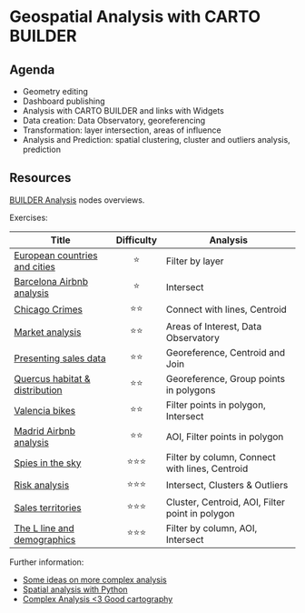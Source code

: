Geospatial Analysis with CARTO BUILDER
======================================

## Agenda

* Geometry editing
* Dashboard publishing
* Analysis with CARTO BUILDER and links with Widgets
* Data creation: Data Observatory, georeferencing
* Transformation: layer intersection, areas of influence
* Analysis and Prediction: spatial clustering, cluster and outliers analysis, prediction


## Resources

[BUILDER Analysis](https://docs.google.com/a/cartodb.com/document/d/1EmuckitxKQFw0vrmoMa0rGk5cCtAEZ_hUFSl0WF9QTQ/edit?usp=sharing) nodes overviews.

Exercises:

| Title                               |     Difficulty     | Analysis |
| ---                                 |        :--:        | ---      |
| [European countries and cities][1]  | :star:             | Filter by layer                                 |
| [Barcelona Airbnb analysis][12]     | :star:             | Intersect                                       |
| [Chicago Crimes][3]                 | :star::star:       | Connect with lines, Centroid                    |
| [Market analysis][4]                | :star::star:       | Areas of Interest, Data Observatory             |
| [Presenting sales data][7]          | :star::star:       | Georeference, Centroid and Join                 |
| [Quercus habitat & distribution][9] | :star::star:       | Georeference, Group points in polygons          |
| [Valencia bikes][10]                | :star::star:       | Filter points in polygon, Intersect             |
| [Madrid Airbnb analysis][11]        | :star::star:       | AOI, Filter points in polygon                   |
| [Spies in the sky][2]               | :star::star::star: | Filter by column, Connect with lines, Centroid  |
| [Risk analysis][5]                  | :star::star::star: | Intersect, Clusters & Outliers                  |
| [Sales territories][6]              | :star::star::star: | Cluster, Centroid, AOI, Filter point in polygon |
| [The L line and demographics][8]    | :star::star::star: | Filter by column, AOI, Intersect                |



Further information:

* [Some ideas on more complex analysis](https://carto.com/blog/author/abel-vazquez)
* [Spatial analysis with Python](https://pysal.readthedocs.io/en/v1.11.0/)
* [Complex Analysis <3 Good cartography](https://team.carto.com/u/mamataakella/me)


[1]:  exercises/europe.md
[2]:  exercises/spies_sky.md
[3]:  exercises/chicago.md
[4]:  exercises/dominos.md
[5]:  exercises/railways.md
[6]:  exercises/portland.md
[7]:  exercises/stores.md
[8]:  exercises/l_line.md
[9]:  exercises/quercus.md
[10]: exercises/valencia-bikes.md
[11]: exercises/madrid.md
[12]: exercises/barcelona.md

